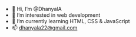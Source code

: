 - 👋 Hi, I’m @DhanyalA
- 👀 I’m interested in web development
- 🌱 I’m currently learning HTML, CSS & JavaScript
- 📫 dhanyala22@gmail.com

<!---
DhanyalA/DhanyalA is a ✨ special ✨ repository because its `README.md` (this file) appears on your GitHub profile.
You can click the Preview link to take a look at your changes.
--->
